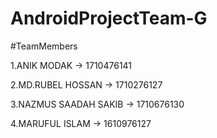 # AndroidProjectTeam-G

#TeamMembers

1.ANIK MODAK -> 1710476141

2.MD.RUBEL HOSSAN -> 1710276127

3.NAZMUS SAADAH SAKIB -> 1710676130

4.MARUFUL ISLAM -> 1610976127
